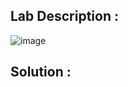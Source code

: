 ## Lab Description :

![image](https://github.com/ananthan05/Portswigger_labs/assets/140697378/0277ad5b-a264-4089-8687-a13f3d94c4ac)

## Solution :
